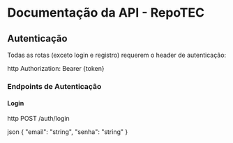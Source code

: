 # Documentação da API - RepoTEC

## Autenticação

Todas as rotas (exceto login e registro) requerem o header de autenticação: 

http
Authorization: Bearer {token}

### Endpoints de Autenticação

#### Login

http
POST /auth/login

json
{
    "email": "string",
    "senha": "string"
}
